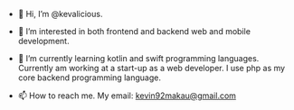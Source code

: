 - 👋 Hi, I’m @kevalicious.
- 👀 I’m interested in both frontend and backend web and mobile development.
- 🌱 I’m currently learning kotlin and swift programming languages. Currently am working at a start-up as a web developer. I use php as my core backend programming language.

- 📫 How to reach me. My email: kevin92makau@gmail.com


